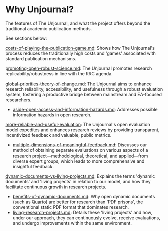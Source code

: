 # Why Unjournal?

The features of The Unjournal, and what the project offers beyond the traditional academic publication methods.&#x20;

See sections below:

[costs-of-playing-the-publication-game.md](costs-of-playing-the-publication-game.md "mention"): Shows how The Unjournal's process reduces the traditionally high costs and 'games' associated with standard publication mechanisms.

[promoting-open-robust-science.md](promoting-open-robust-science.md "mention"): The Unjournal promotes research replicability/robustness in line with the RRC agenda.

[global-priorities-theory-of-change.md](global-priorities-theory-of-change.md "mention"): The Unjournal aims to enhance research reliability, accessibility, and usefulness through a robust evaluation system, fostering a productive bridge between mainstream and EA-focused researchers.

* [aside-open-access-and-information-hazards.md](global-priorities-theory-of-change/aside-open-access-and-information-hazards.md "mention"): Addresses possible information hazards in open research.

[more-reliable-and-useful-evaluation](more-reliable-and-useful-evaluation/ "mention"): The Unjournal's open evaluation model expedites and enhances research reviews by providing transparent, incentivized feedback and valuable, public metrics.

* [multiple-dimensions-of-meaningful-feedback.md](multiple-dimensions-of-meaningful-feedback.md "mention"): Discusses our method of obtaining separate evaluations on various aspects of a research project—methodological, theoretical, and applied—from diverse expert groups, which leads to more comprehensive and insightful feedback.

[dynamic-documents-vs-living-projects.md](dynamic-documents-vs-living-projects.md "mention"): Explains the terms 'dynamic documents' and 'living projects' in relation to our model, and how they facilitate continuous growth in research projects.

* [benefits-of-dynamic-documents.md](benefits-of-dynamic-documents.md "mention"): Why open dynamic documents (such as [Quarto](https://www.quarto.org)) are better for research than 'PDF prisons', the conventional static PDF format that dominates research.
* [living-research-projects.md](living-research-projects.md "mention"): Details these 'living projects' and how, under our approach, they can continuously evolve, receive evaluations, and undergo improvements within the same environment.

